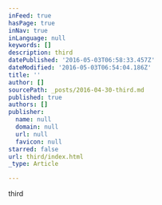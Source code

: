 ```yaml
---
inFeed: true
hasPage: true
inNav: true
inLanguage: null
keywords: []
description: third
datePublished: '2016-05-03T06:58:33.457Z'
dateModified: '2016-05-03T06:54:04.186Z'
title: ''
author: []
sourcePath: _posts/2016-04-30-third.md
published: true
authors: []
publisher:
  name: null
  domain: null
  url: null
  favicon: null
starred: false
url: third/index.html
_type: Article

---
```

third
